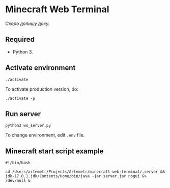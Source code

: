 # Minecraft Web Terminal

*Скоро допишу доку.*

## Required

* Python 3.

## Activate environment

```shell
./activate
```

To activate production version, do:

```shell
./activate -p
```

## Run server

```shell
python3 ws_server.py
```

To change environment, edit `.env` file.

## Minecraft start script example

```shell
#!/bin/bash

cd /Users/artemetr/Projects/Artemetr/minecraft-web-terminal/.server && jdk-17.0.1.jdk/Contents/Home/bin/java -jar server.jar nogui &> /dev/null &

```
